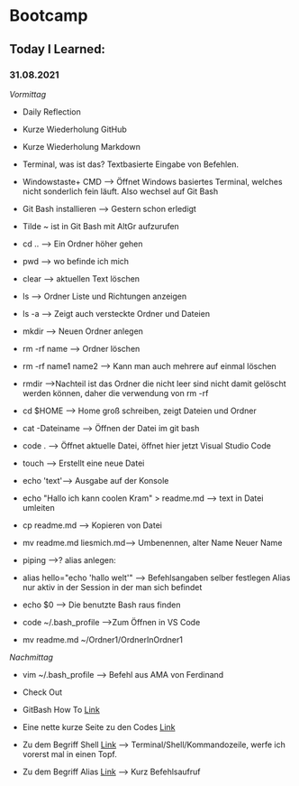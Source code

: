 # Bootcamp
## Today I Learned:
### 31.08.2021

*Vormittag*

- Daily Reflection
- Kurze Wiederholung GitHub
- Kurze Wiederholung Markdown
- Terminal, was ist das? Textbasierte Eingabe von Befehlen.
- Windowstaste+ CMD --> Öffnet Windows basiertes Terminal, welches nicht sonderlich fein läuft. Also wechsel auf Git Bash

- Git Bash installieren --> Gestern schon erledigt
- Tilde ~ ist in Git Bash mit AltGr aufzurufen
- cd .. --> Ein Ordner höher gehen
- pwd --> wo befinde ich mich
- clear --> aktuellen Text löschen
- ls --> Ordner Liste und Richtungen anzeigen
- ls -a --> Zeigt auch versteckte Ordner und Dateien
- mkdir --> Neuen Ordner anlegen
- rm -rf name --> Ordner löschen
- rm -rf name1 name2 --> Kann man auch mehrere auf einmal löschen
- rmdir -->Nachteil ist das Ordner die nicht leer sind nicht damit gelöscht werden können, daher die verwendung von rm -rf
- cd $HOME --> Home groß schreiben, zeigt Dateien und Ordner
- cat -Dateiname --> Öffnen der Datei im git bash
- code . --> Öffnet aktuelle Datei, öffnet hier jetzt Visual Studio Code
- touch --> Erstellt eine neue Datei
- echo 'text'--> Ausgabe auf der Konsole
- echo "Hallo ich kann coolen Kram" > readme.md --> text in Datei umleiten
- cp readme.md --> Kopieren von Datei
- mv readme.md liesmich.md--> Umbenennen, alter Name Neuer Name
-  piping -->?
alias anlegen:
- alias hello="echo 'hallo welt'" --> Befehlsangaben selber festlegen
  Alias nur aktiv in der Session in der man sich befindet
- echo $0 --> Die benutzte Bash raus finden 
- code ~/.bash_profile -->Zum Öffnen in VS Code
- mv readme.md ~/Ordner1/OrdnerInOrdner1



*Nachmittag*
- vim ~/.bash_profile --> Befehl aus AMA von Ferdinand
- Check Out

- GitBash How To [Link](https://git-scm.com/book/de/v2/Erste-Schritte-Was-ist-Versionsverwaltung%3F)
- Eine nette kurze Seite zu den Codes [Link](https://www.earthdatascience.org/workshops/setup-earth-analytics-python/introduction-to-bash-shell/)
- Zu dem Begriff Shell [Link](https://wiki.ubuntuusers.de/Shell/) --> Terminal/Shell/Kommandozeile, werfe ich vorerst mal in einen Topf.
- Zu dem Begriff Alias [Link](https://wiki.ubuntuusers.de/alias/) --> Kurz Befehlsaufruf
